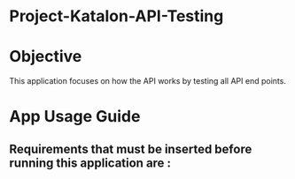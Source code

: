 # Project-Katalon-API-Testing

# Objective 
This application focuses on how the API works by testing all API end points.

# App Usage Guide
## Requirements that must be inserted before running this application are :
